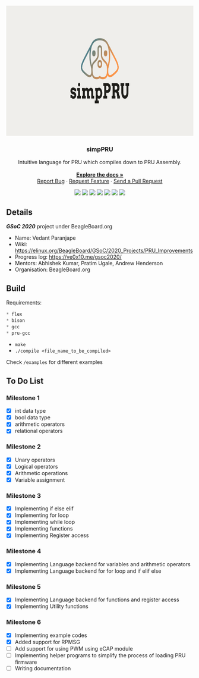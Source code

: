 <br />
<p align="center">
  <a href="https://github.com/VedantParanjape/simpPRU">
    <img src="assets/cover.png" alt="Logo" width="800" height="350">
  </a>

  <h3 align="center">simpPRU</h3>

  <p align="center">
    Intuitive language for PRU which compiles down to PRU Assembly.
    <br/>
    <br/>
    <a href="https://github.com/VedantParanjape/simpPRU/"><strong>Explore the docs »</strong></a>
    <br />
    <a href="https://github.com/VedantParanjape/simpPRU/issues">Report Bug</a>
    ·
    <a href="https://github.com/VedantParanjape/simpPRU/issues">Request Feature</a>
    ·
    <a href="https://github.com/VedantParanjape/simpPRU/pulls">Send a Pull Request</a>
  </p>
</p>

<p align="center">
<img src="https://github.com/VedantParanjape/simpPRU/workflows/.github/workflows/x86.yml/badge.svg?branch=master">
<img src="https://github.com/VedantParanjape/simpPRU/workflows/.github/workflows/arm32.yml/badge.svg?branch=master">
<img src="https://img.shields.io/github/stars/VedantParanjape/simpPRU">
<img src="https://img.shields.io/github/forks/VedantParanjape/simpPRU">
<img src="https://img.shields.io/github/issues/VedantParanjape/simpPRU">
<img src="https://img.shields.io/github/repo-size/VedantParanjape/simpPRU">
<img src="https://img.shields.io/github/license/VedantParanjape/simpPRU">
</p>

## Details

***GSoC 2020*** project under BeagleBoard.org

* Name: Vedant Paranjape
* Wiki: <https://elinux.org/BeagleBoard/GSoC/2020_Projects/PRU_Improvements>
* Progress log: <https://ve0x10.me/gsoc2020/>
* Mentors: Abhishek Kumar, Pratim Ugale, Andrew Henderson  
* Organisation: BeagleBoard.org

## Build

Requirements:

```C
* flex
* bison
* gcc
* pru-gcc
```

* `make`
* `./compile <file_name_to_be_compiled>`

Check `/examples` for different examples

## To Do List

### Milestone 1

* [x] int data type
* [x] bool data type
* [x] arithmetic operators
* [x] relational operators

### Milestone 2

* [x] Unary operators
* [x] Logical operators
* [x] Arithmetic operations
* [x] Variable assignment
  
### Milestone 3

* [x] Implementing if else elif
* [x] Implementing for loop
* [x] Implementing while loop
* [x] Implementing functions
* [x] Implementing Register access

### Milestone 4

* [x] Implementing Language backend for variables and arithmetic operators
* [x] Implementing Language backend for for loop and if elif else

### Milestone 5

* [x] Implementing Language backend for functions and register access
* [x] Implementing Utility functions

### Milestone 6

* [x] Implementing example codes
* [x] Added support for RPMSG
* [ ] Add support for using PWM using eCAP module
* [ ] Implementing helper programs to simplify the process of loading PRU firmware
* [ ] Writing documentation
